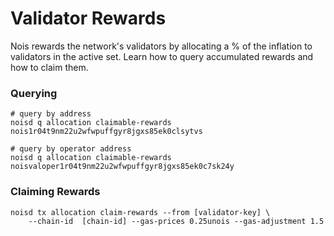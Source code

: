 # Validator Rewards

Nois rewards the network's validators by allocating a % of the inflation to validators in the active set. Learn how to query accumulated rewards and how to claim them.

### Querying

```
# query by address
noisd q allocation claimable-rewards nois1r04t9nm22u2wfwpuffgyr8jgxs85ek0clsytvs

# query by operator address
noisd q allocation claimable-rewards noisvaloper1r04t9nm22u2wfwpuffgyr8jgxs85ek0c7sk24y
```

### Claiming Rewards

```
noisd tx allocation claim-rewards --from [validator-key] \
    --chain-id  [chain-id] --gas-prices 0.25unois --gas-adjustment 1.5
```
